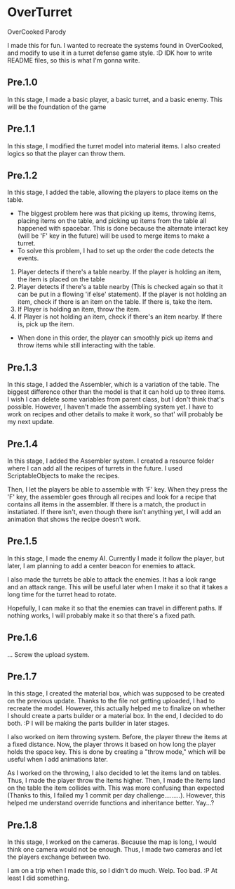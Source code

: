 # OverTurret
 OverCooked Parody

I made this for fun. I wanted to recreate the systems found in OverCooked, and modify to use it in a turret defense game style. :D
IDK how to write README files, so this is what I'm gonna write. 


## Pre.1.0
In this stage, I made a basic player, a basic turret, and a basic enemy. This will be the foundation of the game

## Pre.1.1
In this stage, I modified the turret model into material items. I also created logics so that the player can throw them. 

## Pre.1.2
In this stage, I added the table, allowing the players to place items on the table. 
 - The biggest problem here was that picking up items, throwing items, placing items on the table, and picking up items from the table all happened with spacebar. This is done because the alternate interact key (will be 'F' key in the future) will be used to merge items to make a turret.
 - To solve this problem, I had to set up the order the code detects the events. 
1. Player detects if there's a table nearby. If the player is holding an item, the item is placed on the table
2. Player detects if there's a table nearby (This is checked again so that it can be put in a flowing 'if else' statement). If the player is not holding an item, check if there is an item on the table. If there is, take the item. 
3. If Player is holding an item, throw the item. 
4. If Player is not holding an item, check if there's an item nearby. If there is, pick up the item. 
 - When done in this order, the player can smoothly pick up items and throw items while still interacting with the table. 

## Pre.1.3
In this stage, I added the Assembler, which is a variation of the table. The biggest difference other than the model is that it can hold up to three items. I wish I can delete some variables from parent class, but I don't think that's possible. However, I haven't made the assembling system yet. I have to work on recipes and other details to make it work, so that' will probably be my next update. 

## Pre.1.4
In this stage, I added the Assembler system. I created a resource folder where I can add all the recipes of turrets in the future. I used ScriptableObjects to make the recipes. 

Then, I let the players be able to assemble with 'F' key. When they press the 'F' key, the assembler goes through all recipes and look for a recipe that contains all items in the assembler. If there is a match, the product in instatiated. If there isn't, even though there isn't anything yet, I will add an animation that shows the recipe doesn't work. 

## Pre.1.5
In this stage, I made the enemy AI. Currently I made it follow the player, but later, I am planning to add a center beacon for enemies to attack. 

I also made the turrets be able to attack the enemies. It has a look range and an attack range. This will be useful later when I make it so that it takes a long time for the turret head to rotate.

Hopefully, I can make it so that the enemies can travel in different paths. If nothing works, I will probably make it so that there's a fixed path. 

## Pre.1.6
... Screw the upload system. 

## Pre.1.7
In this stage, I created the material box, which was supposed to be created on the previous update. Thanks to the file not getting uploaded, I had to recreate the model. However, this actually helped me to finalize on whether I should create a parts builder or a material box. In the end, I decided to do both. :P I will be making the parts builder in later stages. 

I also worked on item throwing system. Before, the player threw the items at a fixed distance. Now, the player throws it based on how long the player holds the space key. This is done by creating a "throw mode," which will be useful when I add animations later. 

As I worked on the throwing, I also decided to let the items land on tables. Thus, I made the player throw the items higher. Then, I made the items land on the table the item collides with. This was more confusing than expected (Thanks to this, I failed my 1 commit per day challenge.........). However, this helped me understand override functions and inheritance better. Yay...?


## Pre.1.8
In this stage, I worked on the cameras. Because the map is long, I would think one camera would not be enough. Thus, I made two cameras and let the players exchange between two. 

I am on a trip when I made this, so I didn't do much. Welp. Too bad. :P At least I did something. 